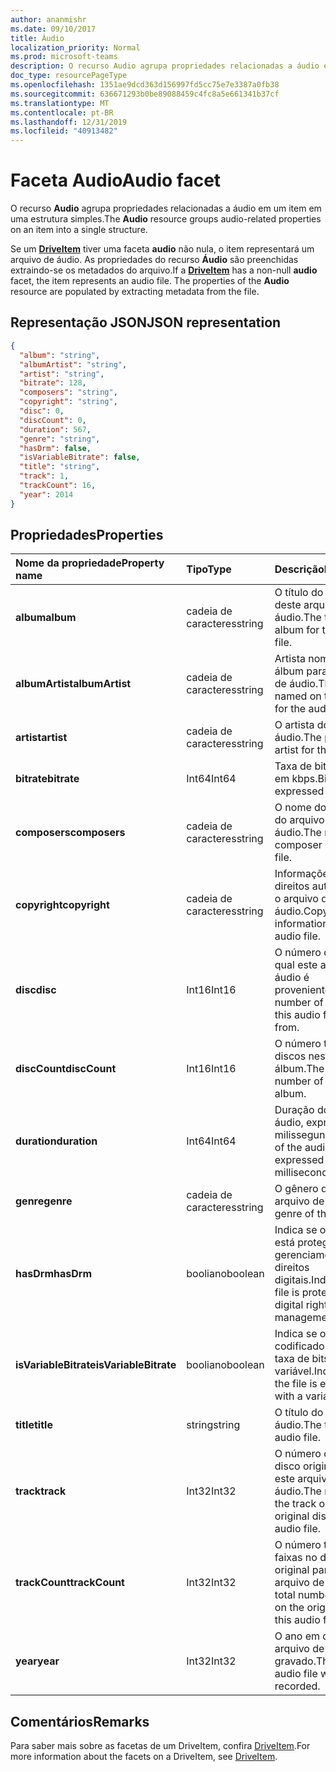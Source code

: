 ```yaml
---
author: ananmishr
ms.date: 09/10/2017
title: Áudio
localization_priority: Normal
ms.prod: microsoft-teams
description: O recurso Audio agrupa propriedades relacionadas a áudio em um item em uma estrutura simples.
doc_type: resourcePageType
ms.openlocfilehash: 1351ae9dcd363d156997fd5cc75e7e3387a0fb38
ms.sourcegitcommit: 636671293b0be89088459c4fc8a5e661341b37cf
ms.translationtype: MT
ms.contentlocale: pt-BR
ms.lasthandoff: 12/31/2019
ms.locfileid: "40913482"
---
```

# <a name="audio-facet"></a><span data-ttu-id="7883f-103">Faceta Audio</span><span class="sxs-lookup"><span data-stu-id="7883f-103">Audio facet</span></span>

<span data-ttu-id="7883f-104">O recurso **Audio** agrupa propriedades relacionadas a áudio em um item em uma estrutura simples.</span><span class="sxs-lookup"><span data-stu-id="7883f-104">The **Audio** resource groups audio-related properties on an item into a single structure.</span></span>

<span data-ttu-id="7883f-p101">Se um [**DriveItem**](driveitem.md) tiver uma faceta **audio** não nula, o item representará um arquivo de áudio. As propriedades do recurso **Áudio** são preenchidas extraindo-se os metadados do arquivo.</span><span class="sxs-lookup"><span data-stu-id="7883f-p101">If a [**DriveItem**](driveitem.md) has a non-null **audio** facet, the item represents an audio file. The properties of the **Audio** resource are populated by extracting metadata from the file.</span></span> 

## <a name="json-representation"></a><span data-ttu-id="7883f-107">Representação JSON</span><span class="sxs-lookup"><span data-stu-id="7883f-107">JSON representation</span></span>

<!-- { "blockType": "resource", "@odata.type": "microsoft.graph.audio" } -->
```json
{
  "album": "string",
  "albumArtist": "string",
  "artist": "string",
  "bitrate": 128,
  "composers": "string",
  "copyright": "string",
  "disc": 0,
  "discCount": 0,
  "duration": 567,
  "genre": "string",
  "hasDrm": false,
  "isVariableBitrate": false,
  "title": "string",
  "track": 1,
  "trackCount": 16,
  "year": 2014
}
```

## <a name="properties"></a><span data-ttu-id="7883f-108">Propriedades</span><span class="sxs-lookup"><span data-stu-id="7883f-108">Properties</span></span>

| <span data-ttu-id="7883f-109">Nome da propriedade</span><span class="sxs-lookup"><span data-stu-id="7883f-109">Property name</span></span>         | <span data-ttu-id="7883f-110">Tipo</span><span class="sxs-lookup"><span data-stu-id="7883f-110">Type</span></span>    | <span data-ttu-id="7883f-111">Descrição</span><span class="sxs-lookup"><span data-stu-id="7883f-111">Description</span></span>                                                          |
|:----------------------|:--------|:---------------------------------------------------------------------|
| <span data-ttu-id="7883f-112">**album**</span><span class="sxs-lookup"><span data-stu-id="7883f-112">**album**</span></span>             | <span data-ttu-id="7883f-113">cadeia de caracteres</span><span class="sxs-lookup"><span data-stu-id="7883f-113">string</span></span>  | <span data-ttu-id="7883f-114">O título do álbum deste arquivo de áudio.</span><span class="sxs-lookup"><span data-stu-id="7883f-114">The title of the album for this audio file.</span></span>                          |
| <span data-ttu-id="7883f-115">**albumArtist**</span><span class="sxs-lookup"><span data-stu-id="7883f-115">**albumArtist**</span></span>       | <span data-ttu-id="7883f-116">cadeia de caracteres</span><span class="sxs-lookup"><span data-stu-id="7883f-116">string</span></span>  | <span data-ttu-id="7883f-117">Artista nomeado no álbum para o arquivo de áudio.</span><span class="sxs-lookup"><span data-stu-id="7883f-117">The artist named on the album for the audio file.</span></span>                    |
| <span data-ttu-id="7883f-118">**artist**</span><span class="sxs-lookup"><span data-stu-id="7883f-118">**artist**</span></span>            | <span data-ttu-id="7883f-119">cadeia de caracteres</span><span class="sxs-lookup"><span data-stu-id="7883f-119">string</span></span>  | <span data-ttu-id="7883f-120">O artista do arquivo de áudio.</span><span class="sxs-lookup"><span data-stu-id="7883f-120">The performing artist for the audio file.</span></span>                            |
| <span data-ttu-id="7883f-121">**bitrate**</span><span class="sxs-lookup"><span data-stu-id="7883f-121">**bitrate**</span></span>           | <span data-ttu-id="7883f-122">Int64</span><span class="sxs-lookup"><span data-stu-id="7883f-122">Int64</span></span>   | <span data-ttu-id="7883f-123">Taxa de bits expressa em kbps.</span><span class="sxs-lookup"><span data-stu-id="7883f-123">Bitrate expressed in kbps.</span></span>                                           |
| <span data-ttu-id="7883f-124">**composers**</span><span class="sxs-lookup"><span data-stu-id="7883f-124">**composers**</span></span>         | <span data-ttu-id="7883f-125">cadeia de caracteres</span><span class="sxs-lookup"><span data-stu-id="7883f-125">string</span></span>  | <span data-ttu-id="7883f-126">O nome do compositor do arquivo de áudio.</span><span class="sxs-lookup"><span data-stu-id="7883f-126">The name of the composer of the audio file.</span></span>                          |
| <span data-ttu-id="7883f-127">**copyright**</span><span class="sxs-lookup"><span data-stu-id="7883f-127">**copyright**</span></span>         | <span data-ttu-id="7883f-128">cadeia de caracteres</span><span class="sxs-lookup"><span data-stu-id="7883f-128">string</span></span>  | <span data-ttu-id="7883f-129">Informações de direitos autorais para o arquivo de áudio.</span><span class="sxs-lookup"><span data-stu-id="7883f-129">Copyright information for the audio file.</span></span>                            |
| <span data-ttu-id="7883f-130">**disc**</span><span class="sxs-lookup"><span data-stu-id="7883f-130">**disc**</span></span>              | <span data-ttu-id="7883f-131">Int16</span><span class="sxs-lookup"><span data-stu-id="7883f-131">Int16</span></span>   | <span data-ttu-id="7883f-132">O número do disco do qual este arquivo de áudio é proveniente.</span><span class="sxs-lookup"><span data-stu-id="7883f-132">The number of the disc this audio file came from.</span></span>                    |
| <span data-ttu-id="7883f-133">**discCount**</span><span class="sxs-lookup"><span data-stu-id="7883f-133">**discCount**</span></span>         | <span data-ttu-id="7883f-134">Int16</span><span class="sxs-lookup"><span data-stu-id="7883f-134">Int16</span></span>   | <span data-ttu-id="7883f-135">O número total de discos neste álbum.</span><span class="sxs-lookup"><span data-stu-id="7883f-135">The total number of discs in this album.</span></span>                             |
| <span data-ttu-id="7883f-136">**duration**</span><span class="sxs-lookup"><span data-stu-id="7883f-136">**duration**</span></span>          | <span data-ttu-id="7883f-137">Int64</span><span class="sxs-lookup"><span data-stu-id="7883f-137">Int64</span></span>   | <span data-ttu-id="7883f-138">Duração do arquivo de áudio, expressa em milissegundos</span><span class="sxs-lookup"><span data-stu-id="7883f-138">Duration of the audio file, expressed in milliseconds</span></span>                |
| <span data-ttu-id="7883f-139">**genre**</span><span class="sxs-lookup"><span data-stu-id="7883f-139">**genre**</span></span>             | <span data-ttu-id="7883f-140">cadeia de caracteres</span><span class="sxs-lookup"><span data-stu-id="7883f-140">string</span></span>  | <span data-ttu-id="7883f-141">O gênero deste arquivo de áudio.</span><span class="sxs-lookup"><span data-stu-id="7883f-141">The genre of this audio file.</span></span>                                        |
| <span data-ttu-id="7883f-142">**hasDrm**</span><span class="sxs-lookup"><span data-stu-id="7883f-142">**hasDrm**</span></span>            | <span data-ttu-id="7883f-143">booliano</span><span class="sxs-lookup"><span data-stu-id="7883f-143">boolean</span></span> | <span data-ttu-id="7883f-144">Indica se o arquivo está protegido com o gerenciamento de direitos digitais.</span><span class="sxs-lookup"><span data-stu-id="7883f-144">Indicates if the file is protected with digital rights management.</span></span>   |
| <span data-ttu-id="7883f-145">**isVariableBitrate**</span><span class="sxs-lookup"><span data-stu-id="7883f-145">**isVariableBitrate**</span></span> | <span data-ttu-id="7883f-146">booliano</span><span class="sxs-lookup"><span data-stu-id="7883f-146">boolean</span></span> | <span data-ttu-id="7883f-147">Indica se o arquivo é codificado com uma taxa de bits variável.</span><span class="sxs-lookup"><span data-stu-id="7883f-147">Indicates if the file is encoded with a variable bitrate.</span></span>            |
| <span data-ttu-id="7883f-148">**title**</span><span class="sxs-lookup"><span data-stu-id="7883f-148">**title**</span></span>             | <span data-ttu-id="7883f-149">string</span><span class="sxs-lookup"><span data-stu-id="7883f-149">string</span></span>  | <span data-ttu-id="7883f-150">O título do arquivo de áudio.</span><span class="sxs-lookup"><span data-stu-id="7883f-150">The title of the audio file.</span></span>                                         |
| <span data-ttu-id="7883f-151">**track**</span><span class="sxs-lookup"><span data-stu-id="7883f-151">**track**</span></span>             | <span data-ttu-id="7883f-152">Int32</span><span class="sxs-lookup"><span data-stu-id="7883f-152">Int32</span></span>   | <span data-ttu-id="7883f-153">O número da faixa no disco original para este arquivo de áudio.</span><span class="sxs-lookup"><span data-stu-id="7883f-153">The number of the track on the original disc for this audio file.</span></span>    |
| <span data-ttu-id="7883f-154">**trackCount**</span><span class="sxs-lookup"><span data-stu-id="7883f-154">**trackCount**</span></span>        | <span data-ttu-id="7883f-155">Int32</span><span class="sxs-lookup"><span data-stu-id="7883f-155">Int32</span></span>   | <span data-ttu-id="7883f-156">O número total de faixas no disco original para este arquivo de áudio.</span><span class="sxs-lookup"><span data-stu-id="7883f-156">The total number of tracks on the original disc for this audio file.</span></span> |
| <span data-ttu-id="7883f-157">**year**</span><span class="sxs-lookup"><span data-stu-id="7883f-157">**year**</span></span>              | <span data-ttu-id="7883f-158">Int32</span><span class="sxs-lookup"><span data-stu-id="7883f-158">Int32</span></span>   | <span data-ttu-id="7883f-159">O ano em que o arquivo de áudio foi gravado.</span><span class="sxs-lookup"><span data-stu-id="7883f-159">The year the audio file was recorded.</span></span>                                |

[item-resource]: ../resources/driveitem.md

## <a name="remarks"></a><span data-ttu-id="7883f-160">Comentários</span><span class="sxs-lookup"><span data-stu-id="7883f-160">Remarks</span></span>

<span data-ttu-id="7883f-161">Para saber mais sobre as facetas de um DriveItem, confira [DriveItem](driveitem.md).</span><span class="sxs-lookup"><span data-stu-id="7883f-161">For more information about the facets on a DriveItem, see [DriveItem](driveitem.md).</span></span>

<!-- {
  "type": "#page.annotation",
  "description": "The audio facet provides information about music or audio metadata.",
  "keywords": "music,audio,metadata,onedrive",
  "section": "documentation",
  "tocPath": "Facets/Audio"
} -->

